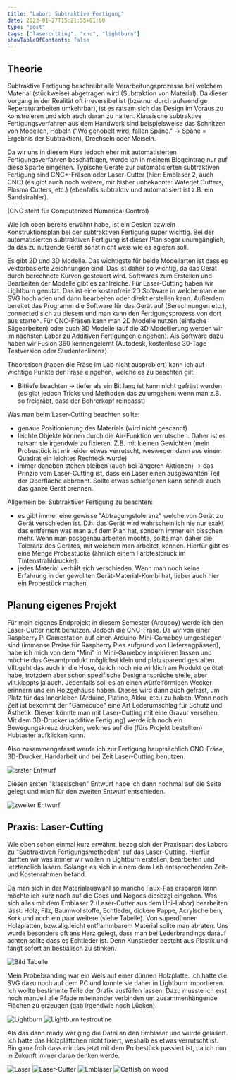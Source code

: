 ```yaml
---
title: "Labor: Subtraktive Fertigung"
date: 2023-01-27T15:21:55+01:00
type: "post"
tags: ["lasercutting", "cnc", "lightburn"]
showTableOfContents: false
---
```


## Theorie

Subtraktive Fertigung beschreibt alle Verarbeitungsprozesse bei welchem Material (stückweise) abgetragen wird (Subtraktion von Material). Da dieser Vorgang in der Realität oft irreversibel ist (bzw.nur durch aufwendige Reperaturarbeiten umkehrbar), ist es ratsam sich das Design im Voraus zu konstruieren und sich auch daran zu halten.
Klassische subtraktive Fertigungsverfahren aus dem Handwerk sind beispielsweise das Schnitzen von Modellen, Hobeln ("Wo gehobelt wird, fallen Späne." -> Späne = Ergebnis der Subtraktion), Drechseln oder Meiseln.

Da wir uns in diesem Kurs jedoch eher mit automatisierten Fertigungsverfahren beschäftigen, werde ich in meinem Blogeintrag nur auf diese Sparte eingehen. Typische Geräte zur automatisierten subtraktiven Fertigung sind CNC*-Fräsen oder Laser-Cutter (hier: Emblaser 2, auch CNC) (es gibt auch noch weitere, mir bisher unbekannte: Waterjet Cutters, Plasma Cutters, etc.) (ebenfalls subtraktiv und automatisiert ist z.B. ein Sandstrahler).

(CNC steht für Computerized Numerical Control)

Wie ich oben bereits erwähnt habe, ist ein Design bzw.ein Konstruktionsplan bei der subtraktiven Fertigung super wichtig. Bei der automatisierten subtraktiven Fertigung ist dieser Plan sogar unumgänglich, da das zu nutzende Gerät sonst nicht weis wie es agieren soll.
	
Es gibt 2D und 3D Modelle. Das wichtigste für beide Modellarten ist dass es vektorbasierte Zeichnungen sind.  Das ist daher so wichtig, da das Gerät durch berechnete Kurven gesteuert wird. Softwares zum Erstellen und Bearbeiten der Modelle gibt es zahlreiche.
Für Laser-Cutting haben wir Lightburn genutzt. Das ist eine kostenfreie 2D Software in welche man eine SVG hochladen und dann bearbeiten oder direkt erstellen kann. Außerdem bereitet das Programm die Software für das Gerät auf (Berechnungen etc.), connected sich zu diesem und man kann den Fertigungsprozess von dort aus starten.
Für CNC-Fräsen kann man 2D Modelle nutzen (einfache Sägearbeiten) oder auch 3D Modelle (auf die 3D Modellierung werden wir im nächsten Labor zu Additiven Fertigungen eingehen). Als Software dazu haben wir Fusion 360 kennengelernt (Autodesk, kostenlose 30-Tage Testversion oder Studentenlizenz).
	
Theoretisch (haben die Fräse im Lab nicht ausprobiert) kann ich auf wichtige Punkte der Fräse eingehen, welche es zu beachten gilt:

* Bittiefe beachten -> tiefer als ein Bit lang ist kann nicht gefräst werden (es gibt jedoch Tricks und Methoden das zu umgehen: wenn man z.B. so freigräbt, dass der Bohrerkopf reinpasst)
	
Was man beim Laser-Cutting beachten sollte:

* genaue Positionierung des Materials (wird nicht gescannt)
* leichte Objekte können durch die Air-Funktion verrutschen. Daher ist es ratsam sie irgendwie zu fixieren. Z.B. mit kleinen Gewichten (mein Probestück ist mir leider etwas verrutscht, weswegen dann aus einem Quadrat ein leichtes Rechteck wurde)
* immer daneben stehen bleiben (auch bei längeren Aktionen) -> das Prinzip vom Laser-Cutting ist, dass ein Laser einen ausgewählten Teil der Oberfläche abbrennt. Sollte etwas schiefgehen kann schnell auch das ganze Gerät brennen.

Allgemein bei Subtraktiver Fertigung zu beachten:

* es gibt immer eine gewisse "Abtragungstoleranz" welche von Gerät zu Gerät verschieden ist. D.h. das Gerät wird wahrscheinlich nie nur exakt das entfernen was man auf dem Plan hat, sondern immer ein bisschen mehr. Wenn man passgenau arbeiten möchte, sollte man daher die Toleranz des Gerätes, mit welchem man arbeitet, kennen. Hierfür gibt es eine Menge Probestücke (ähnlich einem Farbtestdruck im Tintenstrahldrucker).
* jedes Material verhält sich verschieden. Wenn man noch keine Erfahrung in der gewollten Gerät-Material-Kombi hat, lieber auch hier ein Probestück machen.

## Planung eigenes Projekt

Für mein eigenes Endprojekt in diesem Semester (Arduboy) werde ich den Laser-Cutter nicht benutzen. Jedoch die CNC-Fräse. Da wir von einer Raspberry Pi Gamestation auf einen Arduino-Mini-Gameboy umgestiegen sind (immense Preise für Raspberry Pies aufgrund von Lieferengpässen), habe ich mich von dem "Mini" in Mini-Gameboy inspirieren lassen und möchte das Gesamtprodukt möglichst klein und platzsparend gestalten. Vllt.geht das auch in die Hose, da ich noch nie wirklich am Produkt gelötet habe, trotzdem aber schon spezifische Designansprüche stelle, aber vllt.klappts ja auch. Jedenfalls soll es an einen würfelförmigen Wecker erinnern und ein Holzgehäuse haben. Dieses wird dann auch gefräst, um Platz für das Innenleben (Arduino, Platine, Akku, etc.) zu haben. Wenn noch Zeit ist bekommt der "Gamecube" eine Art Lederumschlag für Schutz und Ästhetik. Diesen könnte man mit Laser-Cutting mit eine Gravur versehen. Mit dem 3D-Drucker (additive Fertigung) werde ich noch ein Bewegungskreuz drucken, welches auf die (fürs Projekt bestellten) Hubtaster aufklicken kann.

Also zusammengefasst werde ich zur Fertigung hauptsächlich CNC-Fräse, 3D-Drucker, Handarbeit und bei Zeit Laser-Cutting benutzen.

![erster Entwurf](signal-2023-01-28-131644_003.jpeg)

Diesen ersten "klassischen" Entwurf habe ich dann nochmal auf die Seite gelegt und mich für den zweiten Entwurf entschieden.

![zweiter Entwurf](signal-2023-01-28-131644_002.jpeg)


## Praxis: Laser-Cutting

Wie oben schon einmal kurz erwähnt, bezog sich der Praxispart des Labors zu "Subtraktiven Fertigungsmethoden" auf das Laser-Cutting. Hierfür durften wir was immer wir wollen in Lightburn erstellen, bearbeiten und letztendlich lasern. Solange es sich in einem dem Lab entsprechenden Zeit- und Kostenrahmen befand.

Da man sich in der Materialauswahl so manche Faux-Pas ersparen kann möchte ich kurz noch auf die Goes und Nogoes diesbzgl.eingehen. Was sich alles mit dem Emblaser 2 (Laser-Cutter aus dem Uni-Labor) bearbeiten lässt: Holz, Filz, Baumwollstoffe, Echtleder, dickere Pappe, Acrylscheiben, Kork und noch ein paar weitere (siehe Tabelle). Von superdünnen Holzplatten, bzw.allg.leicht entflammbarem Material sollte man abraten. Uns wurde besonders oft ans Herz gelegt, dass man bei Lederbrandings darauf achten sollte dass es Echtleder ist. Denn Kunstleder besteht aus Plastik und fängt sofort an bestialisch zu stinken.

![Bild Tabelle](material_table.png)

Mein Probebranding war ein Wels auf einer dünnen Holzplatte. Ich hatte die SVG dazu noch auf dem PC und konnte sie daher in Lightburn importieren. Ich wollte bestimmte Teile der Grafik ausfüllen lassen. Dazu musste ich erst noch manuell alle Pfade miteinander verbinden um zusammenhängende Flächen zu erzeugen (gab irgendwie noch Lücken). 

![Lightburn](lightburn_one.png)
![Lightburn testroutine](signal-2023-01-28-131913.gif)

Als das dann ready war ging die Datei an den Emblaser und wurde gelasert. Ich hatte das Holzplättchen nicht fixiert, weshalb es etwas verrutscht ist. Bin ganz froh dass mir das jetzt mit dem Probestück passiert ist, da ich nun in Zukunft immer daran denken werde.

![Laser](laser.gif)
![Laser-Cutter](laser_cutting.gif)
![Emblaser](emblaser.jpg)
![Catfish on wood](wels.jpg)
